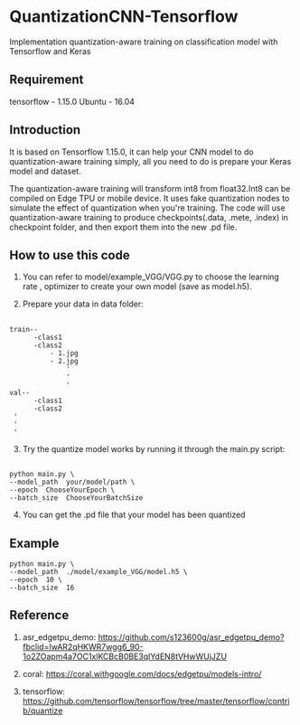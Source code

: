 # QuantizationCNN-Tensorflow
Implementation quantization-aware training on classification model with Tensorflow and Keras

## Requirement 
tensorflow - 1.15.0
Ubuntu - 16.04

## Introduction
It is based on Tensorflow 1.15.0, it can help your CNN model to do quantization-aware training simply, all you need to do is prepare your Keras model and dataset.

The quantization-aware training will transform int8 from float32.Int8 can be compiled on Edge TPU or mobile device.
It uses fake quantization nodes to simulate the effect of quantization when you're training.
The code will use quantization-aware training to produce checkpoints(.data, .mete, .index) in checkpoint folder, and then export them into the new .pd file.

## How to use this code

1. You can refer to model/example_VGG/VGG.py to choose the learning rate
   , optimizer to create your own model (save as model.h5).

2. Prepare your data in data folder:
##
    train--
          -class1
          -class2
              - 1.jpg
              - 2.jpg
                  '
                  '
                  '
    val--
          -class1
          -class2
     '
     '
     '
             
3. Try the quantize model works by running it through the main.py script:
##
    python main.py \
    --model_path  your/model/path \
    --epoch  ChooseYourEpoch \
    --batch_size  ChooseYourBatchSize
    
4. You can get the .pd file that your model has been quantized

## Example
    python main.py \
    --model_path  ./model/example_VGG/model.h5 \
    --epoch  10 \
    --batch_size  16

## Reference
1. asr_edgetpu_demo:
  https://github.com/s123600g/asr_edgetpu_demo?fbclid=IwAR2qHKWR7wgg6_90-1o2ZOapm4a7OC1xlKCBcB0BE3qlYdEN8tVHwWUjJZU

2. coral:
  https://coral.withgoogle.com/docs/edgetpu/models-intro/

3. tensorflow:
   https://github.com/tensorflow/tensorflow/tree/master/tensorflow/contrib/quantize
